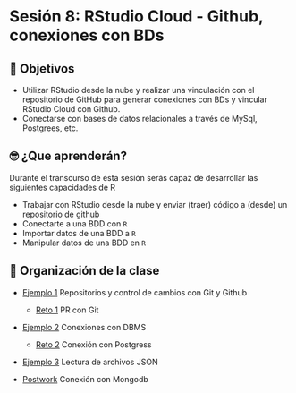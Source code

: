 # Sesión 8: RStudio Cloud - Github, conexiones con BDs

## :dart: Objetivos
- Utilizar RStudio desde la nube y realizar una vinculación con el repositorio de GitHub
para generar conexiones con BDs y vincular RStudio Cloud con Github.
- Conectarse con bases de datos relacionales a través de MySql, Postgrees, etc.

## 🤓 ¿Que aprenderán? 

Durante el transcurso de esta sesión serás capaz de desarrollar las siguientes capacidades de R 

- Trabajar con RStudio desde la nube y enviar (traer) código a (desde) un repositorio de github
- Conectarte a una BDD con `R`
- Importar datos de una BDD a `R`
- Manipular datos de una BDD en `R`

## 📂 Organización de la clase

- [Ejemplo 1](https://github.com/beduExpert/Programacion-R-Santander-2022/tree/main/Sesion-08/Ejemplo-01) Repositorios y control de cambios con Git y Github
   - [Reto 1](https://github.com/beduExpert/Programacion-R-Santander-2022/tree/main/Sesion-08/Reto-01) PR con Git
- [Ejemplo 2](https://github.com/beduExpert/Programacion-R-Santander-2022/tree/main/Sesion-08/Ejemplo-02) Conexiones con DBMS
   - [Reto 2](https://github.com/beduExpert/Programacion-R-Santander-2022/tree/main/Sesion-08/Reto-02) Conexión con Postgress
- [Ejemplo 3](https://github.com/beduExpert/Programacion-R-Santander-2022/tree/main/Sesion-08/Ejemplo-03) Lectura de archivos JSON

 - [Postwork](https://github.com/beduExpert/Programacion-R-Santander-2022/tree/main/Sesion-08/Postwork) Conexión con Mongodb
